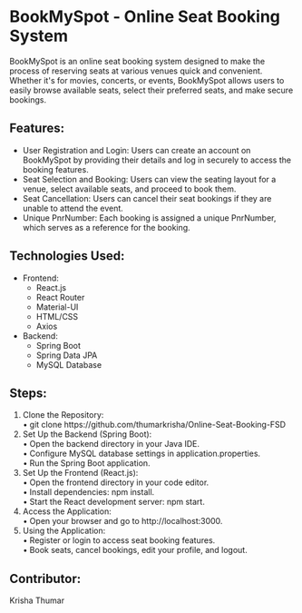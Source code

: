 <!DOCTYPE html>
<html lang="en">
<head>
    <meta charset="UTF-8">
    <meta http-equiv="X-UA-Compatible" content="IE=edge">
    <meta name="viewport" content="width=device-width, initial-scale=1.0">
</head>
<body>
    <h1>BookMySpot - Online Seat Booking System</h1>
    <p>
        BookMySpot is an online seat booking system designed to make the process of reserving seats at various venues quick and convenient. Whether it's for movies, concerts, or events, BookMySpot allows users to easily browse available seats, select their preferred seats, and make secure bookings.
    </p>
    <h2>Features:</h2>
    <ul>
        <li>User Registration and Login: Users can create an account on BookMySpot by providing their details and log in securely to access the booking features.</li>
        <li>Seat Selection and Booking: Users can view the seating layout for a venue, select available seats, and proceed to book them.</li>
        <li>Seat Cancellation: Users can cancel their seat bookings if they are unable to attend the event.</li>
        <li>Unique PnrNumber: Each booking is assigned a unique PnrNumber, which serves as a reference for the booking.</li>
    </ul>
    <h2>Technologies Used:</h2>
    <ul>
        <li>Frontend:
            <ul>
                <li>React.js</li>
                <li>React Router</li>
                <li>Material-UI</li>
                <li>HTML/CSS</li>
                <li>Axios</li>
            </ul>
        </li>
        <li>Backend:
            <ul>
                <li>Spring Boot</li>
                <li>Spring Data JPA</li>
                <li>MySQL Database</li>
            </ul>
        </li>
    </ul>
    <h2>Steps:</h2>
    <ol>
        <li>Clone the Repository: <br> •	git clone https://github.com/thumarkrisha/Online-Seat-Booking-FSD</li>
        <li>Set Up the Backend (Spring Boot): <br> • Open the backend directory in your Java IDE.<br>
•	Configure MySQL database settings in application.properties.<br>
•	Run the Spring Boot application.<br>
</li>
        <li>Set Up the Frontend (React.js):<br>•	Open the frontend directory in your code editor.<br>
•	Install dependencies: npm install.<br>
•	Start the React development server: npm start.<br>
</li>
        <li>Access the Application:<br>•	Open your browser and go to http://localhost:3000.</li>
        <li>Using the Application:<br>•	Register or login to access seat booking features.<br>
•	Book seats, cancel bookings, edit your profile, and logout.<br>
</li>
    </ol>
    <h2>Contributor:</h2>
    <p>Krisha Thumar</p>
</body>
</html>
